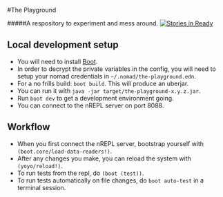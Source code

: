#The Playground 

#####A respository to experiment and mess around.
[![Stories in Ready](https://badge.waffle.io/kgxsz/the-playground.svg?label=ready&title=Ready)](http://waffle.io/kgxsz/the-playground)

## Local development setup

- You will need to install [Boot](https://github.com/boot-clj/boot#install).
- In order to decrypt the private variables in the config, you will need to setup your nomad credentials in `~/.nomad/the-playground.edn`.
- For a no frills build: `boot build`. This will produce an uberjar.
- You can run it with `java -jar target/the-playground-x.y.z.jar`.
- Run `boot dev` to get a development environment going.
- You can connect to the nREPL server on port 8088.

## Workflow

- When you first connect the nREPL server, bootstrap yourself with `(boot.core/load-data-readers!)`.
- After any changes you make, you can reload the system with `(yoyo/reload!)`.
- To run tests from the repl, do `(boot (test))`.
- To run tests automatically on file changes, do `boot auto-test` in a terminal session.
